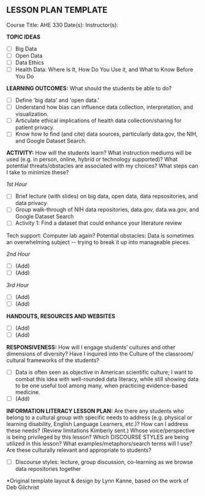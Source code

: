 ## LESSON PLAN TEMPLATE
Course Title: AHE 330
Date(s): 
Instructor(s): 

**TOPIC IDEAS**
- [ ] Big Data
- [ ] Open Data
- [ ] Data Ethics
- [ ] Health Data: Where Is It, How Do You Use it, and What to Know Before You Do

**LEARNING OUTCOMES:** What should the students be able to do?
- [ ] Define 'big data' and 'open data.'
- [ ] Understand how bias can influence data collection, interpretation, and visualization. 
- [ ] Articulate ethical implications of health data collection/sharing for patient privacy. 
- [ ] Know how to find (and cite) data sources, particularly data.gov, the NIH, and Google Dataset Search.

**ACTIVITY:** How will the students learn? What instruction mediums will be used (e.g. in person, online, hybrid or technology supported)? What potential threats/obstacles are associated with my choices? What steps can I take to minimize these?

*1st Hour*
- [ ] Brief lecture (with slides) on big data, open data, data repsositories, and data privacy
- [ ] Group walk-through of NIH data repositories, data.gov, data.wa.gov, and Google Dataset Search 
- [ ] Activity 1: Find a dataset that could enhance your literature review

Tech support: Computer lab again?
Potential obstacles: Data is sometimes an overwhelming subject -- trying to break it up into manageable pieces. 

*2nd Hour*
- [ ] (Add)
- [ ] (Add)

*3rd Hour*
- [ ] (Add)
- [ ] (Add)

**HANDOUTS, RESOURCES AND WEBSITES**
- [ ] (Add)
- [ ] (Add)

**RESPONSIVENESS:** How will I engage students’ cultures and other dimensions of diversity? Have I inquired into the Culture of the classroom/ cultural frameworks of the students?
- [ ] Data is often seen as objective in American scientific culture; I want to combat this idea with well-rounded data literacy, while still showing data to be one useful tool among many, when practicing evidence-based medicine. 
- [ ] (Add)

**INFORMATION LITERACY LESSON PLAN:** Are there any students who belong to a cultural group with specific needs to address (e.g.
physical or learning disability, English Language Learners, etc.)? How can I address these needs? (Review limitations Kimberly sent.) Whose voice/perspective is being privileged by this lesson? Which DISCOURSE STYLES are being utilized in this lesson? What examples/metaphors/search terms will I use? Are these culturally relevant and appropriate to students?
- [ ] Discourse styles: lecture, group discussion, co-learning as we browse data repositories together


*Original template layout &amp; design by Lynn Kanne, based on the work of Deb Gilchrist
